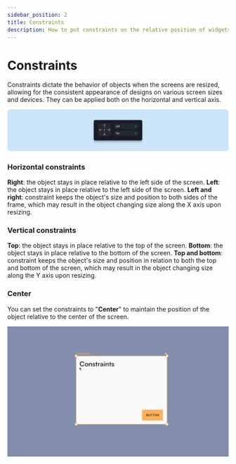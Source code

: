 ```yaml
---
sidebar_position: 2
title: Constraints
description: How to put constraints on the relative position of widgets
---
```



# Constraints

Constraints dictate the behavior of objects when the screens are resized, allowing for the consistent appearance of designs on various screen sizes and devices. They can be applied both on the horizontal and vertical axis.

![](./img/contraints-bg.png)

### Horizontal constraints
**Right**: the object stays in place relative to the left side of the screen. 
**Left**: the object stays in place relative to the left side of the screen. 
**Left and right**: constraint keeps the object's size and position to both sides of the frame, which may result in the object changing size along the X axis upon resizing.

### Vertical constraints
**Top**: the object stays in place relative to the top of the screen. 
**Bottom**: the object stays in place relative to the bottom of the screen. 
**Top and bottom**: constraint keeps the object's size and position in relation to both the top and bottom of the screen, which may result in the object changing size along the Y axis upon resizing.

### Center
You can set the constraints to "**Center**" to maintain the position of the object relative to the center of the screen. 

![](./img/constraints.gif)
